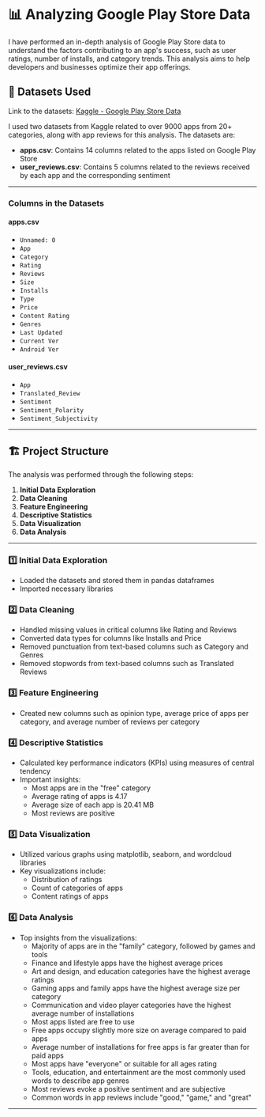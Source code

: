 # 📊 Analyzing Google Play Store Data

I have performed an in-depth analysis of Google Play Store data to understand the factors contributing to an app's success, such as user ratings, number of installs, and category trends. This analysis aims to help developers and businesses optimize their app offerings.

## 📁 Datasets Used

Link to the datasets: [Kaggle - Google Play Store Data](https://www.kaggle.com/datasets/utshabkumarghosh/android-app-market-on-google-play)

I used two datasets from Kaggle related to over 9000 apps from 20+ categories, along with app reviews for this analysis. The datasets are:

- **apps.csv**: Contains 14 columns related to the apps listed on Google Play Store
- **user_reviews.csv**: Contains 5 columns related to the reviews received by each app and the corresponding sentiment

---

### Columns in the Datasets

#### apps.csv
- `Unnamed: 0`
- `App`
- `Category`
- `Rating`
- `Reviews`
- `Size`
- `Installs`
- `Type`
- `Price`
- `Content Rating`
- `Genres`
- `Last Updated`
- `Current Ver`
- `Android Ver`

#### user_reviews.csv
- `App`
- `Translated_Review`
- `Sentiment`
- `Sentiment_Polarity`
- `Sentiment_Subjectivity`

---

## 🏗️ Project Structure

The analysis was performed through the following steps:

1. **Initial Data Exploration**
2. **Data Cleaning**
3. **Feature Engineering**
4. **Descriptive Statistics**
5. **Data Visualization**
6. **Data Analysis**

---

### 1️⃣ Initial Data Exploration
- Loaded the datasets and stored them in pandas dataframes
- Imported necessary libraries

### 2️⃣ Data Cleaning
- Handled missing values in critical columns like Rating and Reviews
- Converted data types for columns like Installs and Price
- Removed punctuation from text-based columns such as Category and Genres
- Removed stopwords from text-based columns such as Translated Reviews

### 3️⃣ Feature Engineering
- Created new columns such as opinion type, average price of apps per category, and average number of reviews per category

### 4️⃣ Descriptive Statistics
- Calculated key performance indicators (KPIs) using measures of central tendency
- Important insights:
  - Most apps are in the "free" category
  - Average rating of apps is 4.17
  - Average size of each app is 20.41 MB
  - Most reviews are positive

### 5️⃣ Data Visualization
- Utilized various graphs using matplotlib, seaborn, and wordcloud libraries
- Key visualizations include:
  - Distribution of ratings
  - Count of categories of apps
  - Content ratings of apps

### 6️⃣ Data Analysis
- Top insights from the visualizations:
  - Majority of apps are in the "family" category, followed by games and tools
  - Finance and lifestyle apps have the highest average prices
  - Art and design, and education categories have the highest average ratings
  - Gaming apps and family apps have the highest average size per category
  - Communication and video player categories have the highest average number of installations
  - Most apps listed are free to use
  - Free apps occupy slightly more size on average compared to paid apps
  - Average number of installations for free apps is far greater than for paid apps
  - Most apps have "everyone" or suitable for all ages rating
  - Tools, education, and entertainment are the most commonly used words to describe app genres
  - Most reviews evoke a positive sentiment and are subjective
  - Common words in app reviews include "good," "game," and "great"

---
